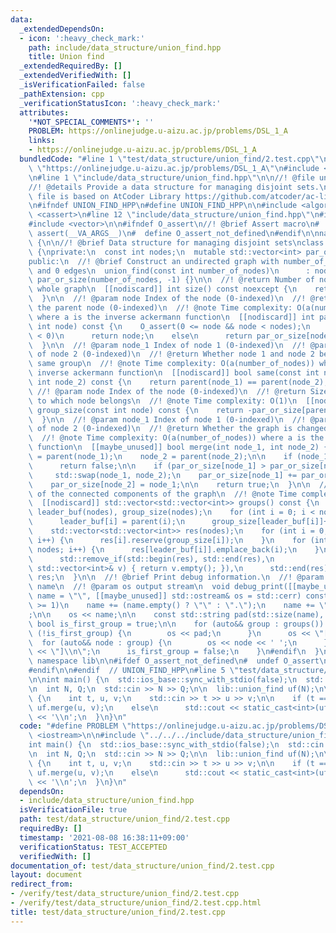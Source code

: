 ```yaml
---
data:
  _extendedDependsOn:
  - icon: ':heavy_check_mark:'
    path: include/data_structure/union_find.hpp
    title: Union find
  _extendedRequiredBy: []
  _extendedVerifiedWith: []
  _isVerificationFailed: false
  _pathExtension: cpp
  _verificationStatusIcon: ':heavy_check_mark:'
  attributes:
    '*NOT_SPECIAL_COMMENTS*': ''
    PROBLEM: https://onlinejudge.u-aizu.ac.jp/problems/DSL_1_A
    links:
    - https://onlinejudge.u-aizu.ac.jp/problems/DSL_1_A
  bundledCode: "#line 1 \"test/data_structure/union_find/2.test.cpp\"\n#define PROBLEM\
    \ \"https://onlinejudge.u-aizu.ac.jp/problems/DSL_1_A\"\n#include <iostream>\n\
    \n#line 1 \"include/data_structure/union_find.hpp\"\n\n//! @file union_find.hpp\n\
    //! @details Provide a data structure for managing disjoint sets.\n//! @note This\
    \ file is based on AtCoder Library https://github.com/atcoder/ac-library/blob/master/atcoder/dsu.hpp\n\
    \n#ifndef UNION_FIND_HPP\n#define UNION_FIND_HPP\n\n#include <algorithm>\n#include\
    \ <cassert>\n#line 12 \"include/data_structure/union_find.hpp\"\n#include <string>\n\
    #include <vector>\n\n#ifndef O_assert\n//! @brief Assert macro\n#  define O_assert(...)\
    \ assert(__VA_ARGS__)\n#  define O_assert_not_defined\n#endif\n\nnamespace lib\
    \ {\n\n//! @brief Data structure for managing disjoint sets\nclass union_find\
    \ {\nprivate:\n  const int nodes;\n  mutable std::vector<int> par_or_size;\n\n\
    public:\n  //! @brief Construct an undirected graph with number_of_nodes nodes\
    \ and 0 edges\n  union_find(const int number_of_nodes)\n      : nodes(number_of_nodes),\
    \ par_or_size(number_of_nodes, -1) {}\n\n  //! @return Number of nodes in the\
    \ whole graph\n  [[nodiscard]] int size() const noexcept {\n    return nodes;\n\
    \  }\n\n  //! @param node Index of the node (0-indexed)\n  //! @return Index of\
    \ the parent node (0-indexed)\n  //! @note Time complexity: O(a(number_of_nodes))\
    \ where a is the inverse ackermann function\n  [[nodiscard]] int parent(const\
    \ int node) const {\n    O_assert(0 <= node && node < nodes);\n    if (par_or_size[node]\
    \ < 0)\n      return node;\n    else\n      return par_or_size[node] = parent(par_or_size[node]);\n\
    \  }\n\n  //! @param node_1 Index of node 1 (0-indexed)\n  //! @param node_2 Index\
    \ of node 2 (0-indexed)\n  //! @return Whether node 1 and node 2 belong to the\
    \ same group\n  //! @note Time complexity: O(a(number_of_nodes)) where a is the\
    \ inverse ackermann function\n  [[nodiscard]] bool same(const int node_1, const\
    \ int node_2) const {\n    return parent(node_1) == parent(node_2);\n  }\n\n \
    \ //! @param node Index of the node (0-indexed)\n  //! @return Size of the group\
    \ to which node belongs\n  //! @note Time complexity: O(1)\n  [[nodiscard]] int\
    \ group_size(const int node) const {\n    return -par_or_size[parent(node)];\n\
    \  }\n\n  //! @param node_1 Index of node 1 (0-indexed)\n  //! @param node_2 Index\
    \ of node 2 (0-indexed)\n  //! @return Whether the graph is changed by the operation\n\
    \  //! @note Time complexity: O(a(number_of_nodes)) where a is the inverse ackermann\
    \ function\n  [[maybe_unused]] bool merge(int node_1, int node_2) {\n    node_1\
    \ = parent(node_1);\n    node_2 = parent(node_2);\n\n    if (node_1 == node_2)\n\
    \      return false;\n\n    if (par_or_size[node_1] > par_or_size[node_2])\n \
    \     std::swap(node_1, node_2);\n    par_or_size[node_1] += par_or_size[node_2];\n\
    \    par_or_size[node_2] = node_1;\n\n    return true;\n  }\n\n  //! @return Vector\
    \ of the connected components of the graph\n  //! @note Time complexity: O(number_of_nodes)\n\
    \  [[nodiscard]] std::vector<std::vector<int>> groups() const {\n    std::vector<int>\
    \ leader_buf(nodes), group_size(nodes);\n    for (int i = 0; i < nodes; i++) {\n\
    \      leader_buf[i] = parent(i);\n      group_size[leader_buf[i]]++;\n    }\n\
    \    std::vector<std::vector<int>> res(nodes);\n    for (int i = 0; i < nodes;\
    \ i++) {\n      res[i].reserve(group_size[i]);\n    }\n    for (int i = 0; i <\
    \ nodes; i++) {\n      res[leader_buf[i]].emplace_back(i);\n    }\n    res.erase(\n\
    \      std::remove_if(std::begin(res), std::end(res),\n                     [&](const\
    \ std::vector<int>& v) { return v.empty(); }),\n      std::end(res));\n    return\
    \ res;\n  }\n\n  //! @brief Print debug information.\n  //! @param name variable\
    \ name\n  //! @param os output stream\n  void debug_print([[maybe_unused]] std::string\
    \ name = \"\", [[maybe_unused]] std::ostream& os = std::cerr) const {\n#if (CP_LIBRARY_DEBUG_LEVEL\
    \ >= 1)\n    name += (name.empty() ? \"\" : \".\");\n    name += \"groups(): \"\
    ;\n\n    os << name;\n\n    const std::string pad(std::size(name), ' ');\n   \
    \ bool is_first_group = true;\n\n    for (auto&& group : groups()) {\n      if\
    \ (!is_first_group) {\n        os << pad;\n      }\n      os << \"[ \";\n    \
    \  for (auto&& node : group) {\n        os << node << ' ';\n      }\n      os\
    \ << \"]\\n\";\n      is_first_group = false;\n    }\n#endif\n  }\n};\n\n}  //\
    \ namespace lib\n\n#ifdef O_assert_not_defined\n#  undef O_assert\n#  undef O_assert_not_defined\n\
    #endif\n\n#endif  // UNION_FIND_HPP\n#line 5 \"test/data_structure/union_find/2.test.cpp\"\
    \n\nint main() {\n  std::ios_base::sync_with_stdio(false);\n  std::cin.tie(nullptr);\n\
    \n  int N, Q;\n  std::cin >> N >> Q;\n\n  lib::union_find uf(N);\n\n  while (Q--)\
    \ {\n    int t, u, v;\n    std::cin >> t >> u >> v;\n\n    if (t == 0)\n     \
    \ uf.merge(u, v);\n    else\n      std::cout << static_cast<int>(uf.same(u, v))\
    \ << '\\n';\n  }\n}\n"
  code: "#define PROBLEM \"https://onlinejudge.u-aizu.ac.jp/problems/DSL_1_A\"\n#include\
    \ <iostream>\n\n#include \"../../../include/data_structure/union_find.hpp\"\n\n\
    int main() {\n  std::ios_base::sync_with_stdio(false);\n  std::cin.tie(nullptr);\n\
    \n  int N, Q;\n  std::cin >> N >> Q;\n\n  lib::union_find uf(N);\n\n  while (Q--)\
    \ {\n    int t, u, v;\n    std::cin >> t >> u >> v;\n\n    if (t == 0)\n     \
    \ uf.merge(u, v);\n    else\n      std::cout << static_cast<int>(uf.same(u, v))\
    \ << '\\n';\n  }\n}\n"
  dependsOn:
  - include/data_structure/union_find.hpp
  isVerificationFile: true
  path: test/data_structure/union_find/2.test.cpp
  requiredBy: []
  timestamp: '2021-08-08 16:38:11+09:00'
  verificationStatus: TEST_ACCEPTED
  verifiedWith: []
documentation_of: test/data_structure/union_find/2.test.cpp
layout: document
redirect_from:
- /verify/test/data_structure/union_find/2.test.cpp
- /verify/test/data_structure/union_find/2.test.cpp.html
title: test/data_structure/union_find/2.test.cpp
---
```

